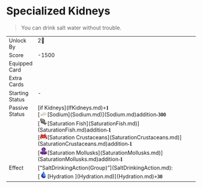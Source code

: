 # Specialized Kidneys  
> You can drink salt water without trouble.   
  
<table class="table table-bordered" data-toggle="table"  data-show-header="false"><thead style="display:none"><tr ><th  style="width:15%;text-align:left;vertical-align:top;"  >名称</th><th  style="text-align:left;vertical-align:top;"  >值</th></tr></thead><tr ><td  style="width:15%;text-align:left;vertical-align:top;"  >Unlock By</td><td  style="text-align:left;vertical-align:top;"  >2🌙</td></tr><tr ><td  style="width:15%;text-align:left;vertical-align:top;"  >Score</td><td  style="text-align:left;vertical-align:top;"  >-1500</td></tr><tr ><td  style="width:15%;text-align:left;vertical-align:top;"  >Equipped Card</td><td  style="text-align:left;vertical-align:top;"  ><div style="display:inline-block"></div>  
  
</td></tr><tr ><td  style="width:15%;text-align:left;vertical-align:top;"  >Extra Cards</td><td  style="text-align:left;vertical-align:top;"  ><div style="display:inline-block"></div>  
  
</td></tr><tr ><td  style="width:15%;text-align:left;vertical-align:top;"  >Starting Status</td><td  style="text-align:left;vertical-align:top;"  >-</td></tr><tr ><td  style="width:15%;text-align:left;vertical-align:top;"  >Passive Status</td><td  style="text-align:left;vertical-align:top;"  >[if Kidneys](IfKidneys.md)<span style="font-family:ui-monospace"><b>+1</b></span><br>[<div style="width:20px;display:inline-block;text-align:center"><img decoding="async" src="../wiki/Sprite/Salt.png" href="a.md" style="max-width:20px;max-height:20px;"></div>[Sodium](Sodium.md)](Sodium.md)addition<span style="font-family:ui-monospace"><b>-300</b></span><br>[<div style="width:20px;display:inline-block;text-align:center"><img decoding="async" src="../wiki/Sprite/SaturationFish.png" href="a.md" style="max-width:20px;max-height:20px;"></div>[Saturation Fish](SaturationFish.md)](SaturationFish.md)addition<span style="font-family:ui-monospace"><b>-1</b></span><br>[<div style="width:20px;display:inline-block;text-align:center"><img decoding="async" src="../wiki/Sprite/SaturationCrabs.png" href="a.md" style="max-width:20px;max-height:20px;"></div>[Saturation Crustaceans](SaturationCrustaceans.md)](SaturationCrustaceans.md)addition<span style="font-family:ui-monospace"><b>-1</b></span><br>[<div style="width:20px;display:inline-block;text-align:center"><img decoding="async" src="../wiki/Sprite/SaturationMollusks.png" href="a.md" style="max-width:20px;max-height:20px;"></div>[Saturation Mollusks](SaturationMollusks.md)](SaturationMollusks.md)addition<span style="font-family:ui-monospace"><b>-1</b></span></td></tr><tr ><td  style="width:15%;text-align:left;vertical-align:top;"  >Effect</td><td  style="text-align:left;vertical-align:top;"  >[“SaltDrinkingAction(Group)”](SaltDrinkingAction.md): <br>[<div style="width:20px;display:inline-block;text-align:center"><img decoding="async" src="../wiki/Sprite/Thirst.png" href="a.md" style="max-width:20px;max-height:20px;"></div>[Hydration ](Hydration.md)](Hydration.md)<span style="font-family:ui-monospace"><b>+30</b></span></td></tr></tbody></table>  
  


<script>document.title="Specialized Kidneys - Card Survival Wiki";</script>